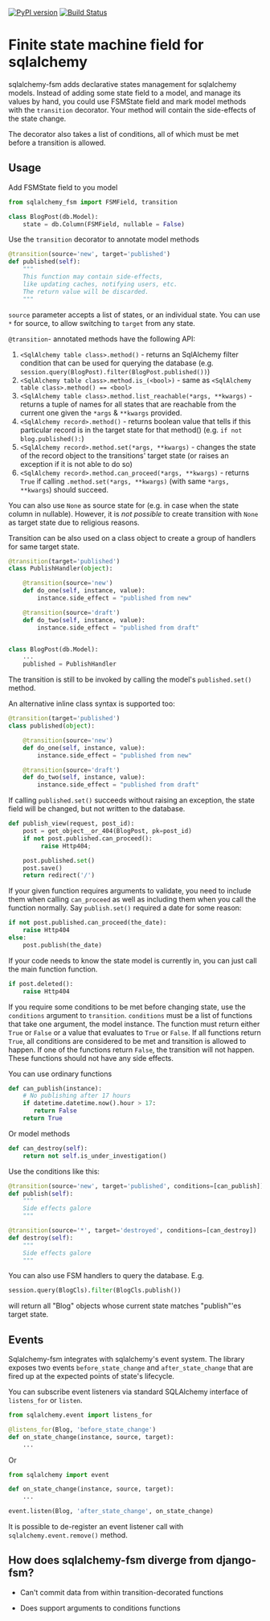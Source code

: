 [![PyPI version](https://badge.fury.io/py/sqlalchemy-fsm.svg)](https://badge.fury.io/py/sqlalchemy-fsm)
[![Build Status](https://travis-ci.org/VRGhost/sqlalchemy-fsm.svg?branch=master)](https://travis-ci.org/VRGhost/sqlalchemy-fsm)

Finite state machine field for sqlalchemy
==============================================================

sqlalchemy-fsm adds declarative states management for sqlalchemy models.
Instead of adding some state field to a model, and manage its
values by hand, you could use FSMState field and mark model methods
with the `transition` decorator. Your method will contain the side-effects
of the state change.

The decorator also takes a list of conditions, all of which must be met
before a transition is allowed.

Usage
-----

Add FSMState field to you model

```python
from sqlalchemy_fsm import FSMField, transition

class BlogPost(db.Model):
    state = db.Column(FSMField, nullable = False)
```

Use the `transition` decorator to annotate model methods

```python
@transition(source='new', target='published')
def published(self):
    """
    This function may contain side-effects,
    like updating caches, notifying users, etc.
    The return value will be discarded.
    """
```

`source` parameter accepts a list of states, or an individual state.
You can use `*` for source, to allow switching to `target` from any state.

`@transition`- annotated methods have the following API:
1. `<SqlAlchemy table class>.method()` - returns an SqlAlchemy filter condition that can be used for querying the database (e.g. `session.query(BlogPost).filter(BlogPost.published())`)
1. `<SqlAlchemy table class>.method.is_(<bool>)` - same as `<SqlAlchemy table class>.method() == <bool>`
1. `<SqlAlchemy table class>.method.list_reachable(*args, **kwargs)` - returns a tuple of names for all states that are reachable from the current one given the `*args` & `**kwargs` provided.
1. `<SqlAlchemy record>.method()` - returns boolean value that tells if this particular record is in the target state for that method() (e.g. `if not blog.published():`)
1. `<SqlAlchemy record>.method.set(*args, **kwargs)` - changes the state of the record object to the transitions' target state (or raises an exception if it is not able to do so)
1. `<SqlAlchemy record>.method.can_proceed(*args, **kwargs)` - returns `True` if calling `.method.set(*args, **kwargs)` (with same `*args, **kwargs`) should succeed.

You can also use `None` as source state for (e.g. in case when the state column in nullable).
However, it is _not possible_ to create transition with `None` as target state due to religious reasons.

Transition can be also used on a class object to create a group of handlers
for same target state.

```python
@transition(target='published')
class PublishHandler(object):

    @transition(source='new')
    def do_one(self, instance, value):
        instance.side_effect = "published from new"

    @transition(source='draft')
    def do_two(self, instance, value):
        instance.side_effect = "published from draft"


class BlogPost(db.Model):
    ...
    published = PublishHandler
```

The transition is still to be invoked by calling the model's `published.set()` method.

An alternative inline class syntax is supported too:

```python
@transition(target='published')
class published(object):

    @transition(source='new')
    def do_one(self, instance, value):
        instance.side_effect = "published from new"

    @transition(source='draft')
    def do_two(self, instance, value):
        instance.side_effect = "published from draft"
```

If calling `published.set()` succeeds without raising an exception, the state field
will be changed, but not written to the database.

```python
def publish_view(request, post_id):
    post = get_object__or_404(BlogPost, pk=post_id)
    if not post.published.can_proceed():
         raise Http404;

    post.published.set()
    post.save()
    return redirect('/')
```

If your given function requires arguments to validate, you need to include them
when calling `can_proceed` as well as including them when you call the function
normally. Say `publish.set()` required a date for some reason:

```python
if not post.published.can_proceed(the_date):
    raise Http404
else:
    post.publish(the_date)
```

If your code needs to know the state model is currently in, you can just call
the main function function.

```python
if post.deleted():
    raise Http404
```

If you require some conditions to be met before changing state, use the
`conditions` argument to `transition`. `conditions` must be a list of functions
that take one argument, the model instance.  The function must return either
`True` or `False` or a value that evaluates to `True` or `False`. If all
functions return `True`, all conditions are considered to be met and transition
is allowed to happen. If one of the functions return `False`, the transition
will not happen. These functions should not have any side effects.

You can use ordinary functions

```python
def can_publish(instance):
    # No publishing after 17 hours
    if datetime.datetime.now().hour > 17:
       return False
    return True
```

Or model methods

```python
def can_destroy(self):
    return not self.is_under_investigation()
```

Use the conditions like this:

```python
@transition(source='new', target='published', conditions=[can_publish])
def publish(self):
    """
    Side effects galore
    """

@transition(source='*', target='destroyed', conditions=[can_destroy])
def destroy(self):
    """
    Side effects galore
    """
```

You can also use FSM handlers to query the database. E.g.

```python
session.query(BlogCls).filter(BlogCls.publish())
```

will return all "Blog" objects whose current state matches "publish"'es target state.

Events
------

Sqlalchemy-fsm integrates with sqlalchemy's event system.
The library exposes two events `before_state_change` and `after_state_change` that are fired up
at the expected points of state's lifecycle.

You can subscribe event listeners via standard SQLAlchemy interface of
`listens_for` or `listen`.

```python
from sqlalchemy.event import listens_for

@listens_for(Blog, 'before_state_change')
def on_state_change(instance, source, target):
    ...
```

Or

```python
from sqlalchemy import event

def on_state_change(instance, source, target):
    ...

event.listen(Blog, 'after_state_change', on_state_change)
```

It is possible to de-register an event listener call with `sqlalchemy.event.remove()` method.

How does sqlalchemy-fsm diverge from django-fsm?
------------------------------------------------

* Can't commit data from within transition-decorated functions

* Does support arguments to conditions functions
